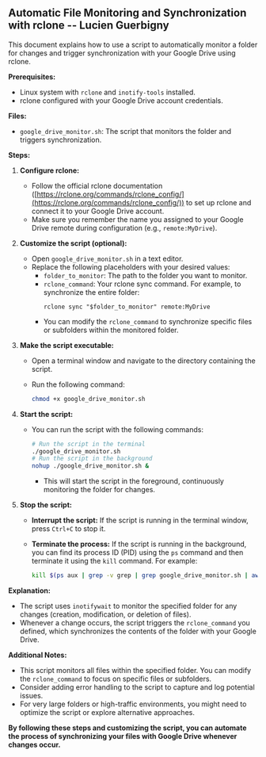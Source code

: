 ## Automatic File Monitoring and Synchronization with rclone -- Lucien Guerbigny

This document explains how to use a script to automatically monitor a folder for changes and trigger synchronization with your Google Drive using rclone.

**Prerequisites:**

* Linux system with `rclone` and `inotify-tools` installed.
* rclone configured with your Google Drive account credentials.

**Files:**

* `google_drive_monitor.sh`: The script that monitors the folder and triggers synchronization.

**Steps:**

1. **Configure rclone:**
   * Follow the official rclone documentation ([https://rclone.org/commands/rclone_config/](https://rclone.org/commands/rclone_config/)) to set up rclone and connect it to your Google Drive account.
   * Make sure you remember the name you assigned to your Google Drive remote during configuration (e.g., `remote:MyDrive`).

2. **Customize the script (optional):**
   * Open `google_drive_monitor.sh` in a text editor.
   * Replace the following placeholders with your desired values:
     * `folder_to_monitor`: The path to the folder you want to monitor.
     * `rclone_command`: Your rclone sync command.  For example, to synchronize the entire folder:
       ```
       rclone sync "$folder_to_monitor" remote:MyDrive
       ```
     * You can modify the `rclone_command` to synchronize specific files or subfolders within the monitored folder.

3. **Make the script executable:**
   * Open a terminal window and navigate to the directory containing the script.
   * Run the following command:

     ```bash
     chmod +x google_drive_monitor.sh
     ```

4. **Start the script:**
   * You can run the script with the following commands:

     ```bash
     # Run the script in the terminal
     ./google_drive_monitor.sh
     # Run the script in the background
     nohup ./google_drive_monitor.sh &
     ```

     * This will start the script in the foreground, continuously monitoring the folder for changes.

5. **Stop the script:**
   * **Interrupt the script:** If the script is running in the terminal window, press `Ctrl+C` to stop it.
   * **Terminate the process:** If the script is running in the background, you can find its process ID (PID) using the `ps` command and then terminate it using the `kill` command. For example:

     ```bash
     kill $(ps aux | grep -v grep | grep google_drive_monitor.sh | awk '{print $2}')
     ```

**Explanation:**

* The script uses `inotifywait` to monitor the specified folder for any changes (creation, modification, or deletion of files).
* Whenever a change occurs, the script triggers the `rclone_command` you defined, which synchronizes the contents of the folder with your Google Drive.

**Additional Notes:**

* This script monitors all files within the specified folder. You can modify the `rclone_command` to focus on specific files or subfolders.
* Consider adding error handling to the script to capture and log potential issues.
* For very large folders or high-traffic environments, you might need to optimize the script or explore alternative approaches.

**By following these steps and customizing the script, you can automate the process of synchronizing your files with Google Drive whenever changes occur.**
